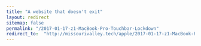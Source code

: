 ```yaml
---
title: "A website that doesn't exit"
layout: redirect
sitemap: false
permalink: "/2017-01-17-z1-MacBook-Pro-Touchbar-Lockdown"
redirect_to:  "http://missourivalley.tech/apple/2017-01-17-z1-MacBook-Pro-Touchbar-Lockdown"
---
```


